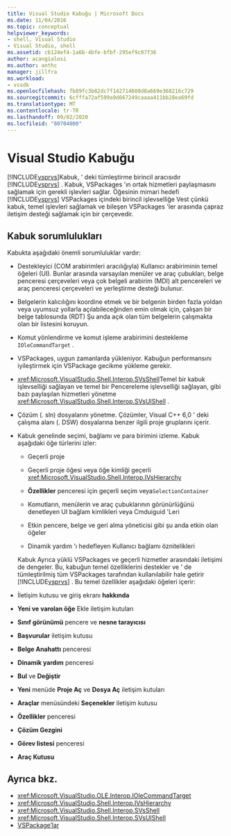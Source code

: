 ```yaml
---
title: Visual Studio Kabuğu | Microsoft Docs
ms.date: 11/04/2016
ms.topic: conceptual
helpviewer_keywords:
- shell, Visual Studio
- Visual Studio, shell
ms.assetid: cb124ef4-1a6b-4bfe-bfbf-295ef9c07f36
author: acangialosi
ms.author: anthc
manager: jillfra
ms.workload:
- vssdk
ms.openlocfilehash: fb89fc3b82dc7f142714608d8a669e368216c729
ms.sourcegitcommit: 6cfffa72af599a9d667249caaaa411bb28ea69fd
ms.translationtype: MT
ms.contentlocale: tr-TR
ms.lasthandoff: 09/02/2020
ms.locfileid: "80704000"
---
```

# <a name="visual-studio-shell"></a>Visual Studio Kabuğu
[!INCLUDE[vsprvs](../../code-quality/includes/vsprvs_md.md)]Kabuk, ' deki tümleştirme birincil aracısıdır [!INCLUDE[vsprvs](../../code-quality/includes/vsprvs_md.md)] . Kabuk, VSPackages 'ın ortak hizmetleri paylaşmasını sağlamak için gerekli işlevleri sağlar. Öğesinin mimari hedefi [!INCLUDE[vsprvs](../../code-quality/includes/vsprvs_md.md)] VSPackages içindeki birincil işlevselliğe Vest çünkü kabuk, temel işlevleri sağlamak ve bileşen VSPackages 'ler arasında çapraz iletişim desteği sağlamak için bir çerçevedir.

## <a name="shell-responsibilities"></a>Kabuk sorumlulukları
 Kabukta aşağıdaki önemli sorumluluklar vardır:

- Destekleyici (COM arabirimleri aracılığıyla) Kullanıcı arabiriminin temel öğeleri (UI). Bunlar arasında varsayılan menüler ve araç çubukları, belge penceresi çerçeveleri veya çok belgeli arabirim (MDI) alt pencereleri ve araç penceresi çerçeveleri ve yerleştirme desteği bulunur.

- Belgelerin kalıcılığını koordine etmek ve bir belgenin birden fazla yoldan veya uyumsuz yollarla açılabileceğinden emin olmak için, çalışan bir belge tablosunda (RDT) Şu anda açık olan tüm belgelerin çalışmakta olan bir listesini koruyun.

- Komut yönlendirme ve komut işleme arabirimini destekleme `IOleCommandTarget` .

- VSPackages, uygun zamanlarda yükleniyor. Kabuğun performansını iyileştirmek için VSPackage gecikme yükleme gerekir.

- <xref:Microsoft.VisualStudio.Shell.Interop.SVsShell>Temel bir kabuk işlevselliği sağlayan ve temel bir Pencereleme işlevselliği sağlayan, gibi bazı paylaşılan hizmetleri yönetme <xref:Microsoft.VisualStudio.Shell.Interop.SVsUIShell> .

- Çözüm (. sln) dosyalarını yönetme. Çözümler, Visual C++ 6,0 ' deki çalışma alanı (. DSW) dosyalarına benzer ilgili proje gruplarını içerir.

- Kabuk genelinde seçimi, bağlamı ve para birimini izleme. Kabuk aşağıdaki öğe türlerini izler:

  - Geçerli proje

  - Geçerli proje öğesi veya öğe kimliği geçerli <xref:Microsoft.VisualStudio.Shell.Interop.IVsHierarchy>

  - **Özellikler** penceresi için geçerli seçim veya`SelectionContainer`

  - Komutların, menülerin ve araç çubuklarının görünürlüğünü denetleyen UI bağlam kimlikleri veya Cmduiguid 'Leri

  - Etkin pencere, belge ve geri alma yöneticisi gibi şu anda etkin olan öğeler

  - Dinamik yardım 'ı hedefleyen Kullanıcı bağlamı öznitelikleri

  Kabuk Ayrıca yüklü VSPackages ve geçerli hizmetler arasındaki iletişimi de dengeler. Bu, kabuğun temel özelliklerini destekler ve ' de tümleştirilmiş tüm VSPackages tarafından kullanılabilir hale getirir [!INCLUDE[vsprvs](../../code-quality/includes/vsprvs_md.md)] . Bu temel özellikler aşağıdaki öğeleri içerir:

- İletişim kutusu ve giriş ekranı **hakkında**

- **Yeni ve varolan öğe** Ekle iletişim kutuları

- **Sınıf görünümü** pencere ve **nesne tarayıcısı**

- **Başvurular** iletişim kutusu

- **Belge Anahattı** penceresi

- **Dinamik yardım** penceresi

- **Bul** ve **Değiştir**

- **Yeni** menüde **Proje Aç** ve **Dosya Aç** iletişim kutuları

- **Araçlar** menüsündeki **Seçenekler** iletişim kutusu

- **Özellikler** penceresi

- **Çözüm Gezgini**

- **Görev listesi** penceresi

- **Araç Kutusu**

## <a name="see-also"></a>Ayrıca bkz.
- <xref:Microsoft.VisualStudio.OLE.Interop.IOleCommandTarget>
- <xref:Microsoft.VisualStudio.Shell.Interop.IVsHierarchy>
- <xref:Microsoft.VisualStudio.Shell.Interop.SVsShell>
- <xref:Microsoft.VisualStudio.Shell.Interop.SVsUIShell>
- [VSPackage’lar](../../extensibility/internals/vspackages.md)
